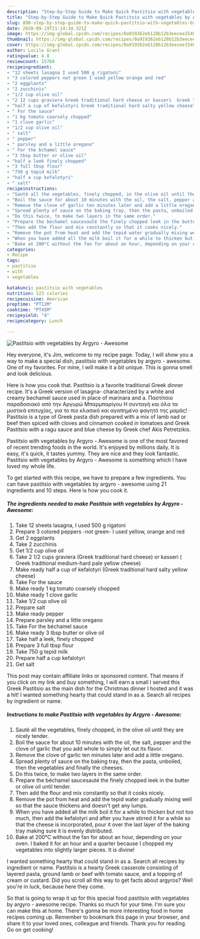 ```yaml
---
description: "Step-by-Step Guide to Make Quick Pastitsio with vegetables by Argyro - Awesome"
title: "Step-by-Step Guide to Make Quick Pastitsio with vegetables by Argyro - Awesome"
slug: 890-step-by-step-guide-to-make-quick-pastitsio-with-vegetables-by-argyro-awesome
date: 2020-09-19T21:14:34.321Z
image: https://img-global.cpcdn.com/recipes/0a919362eb128b12b3eecee154802d31/751x532cq70/pastitsio-with-vegetables-by-argyro-awesome-recipe-main-photo.jpg
thumbnail: https://img-global.cpcdn.com/recipes/0a919362eb128b12b3eecee154802d31/751x532cq70/pastitsio-with-vegetables-by-argyro-awesome-recipe-main-photo.jpg
cover: https://img-global.cpcdn.com/recipes/0a919362eb128b12b3eecee154802d31/751x532cq70/pastitsio-with-vegetables-by-argyro-awesome-recipe-main-photo.jpg
author: Lucile Grant
ratingvalue: 4.8
reviewcount: 15760
recipeingredient:
- "12 sheets lasagna I used 500 g rigatoni"
- "3 colored peppers not green I used yellow orange and red"
- "2 eggplants"
- "2 zucchinis"
- "1/2 cup olive oil"
- "2 12 cups graviera Greek traditional hard cheese or kasseri  Greek traditional mediumhard pale yellow cheese"
- "half a cup of kefalotyri Greek traditional hard salty yellow cheese"
- " For the sauce"
- "1 kg tomato coarsely chopped"
- "1 clove garlic"
- "1/2 cup olive oil"
- " salt"
- " pepper"
- " parsley and a little oregano"
- " For the bchamel sauce"
- "3 tbsp butter or olive oil"
- "half a leek finely chopped"
- "3 full tbsp flour"
- "750 g tepid milk"
- "half a cup kefalotyri"
- " salt"
recipeinstructions:
- "Sauté all the vegetables, finely chopped, in the olive oil until they are nicely tender."
- "Boil the sauce for about 10 minutes with the oil, the salt, pepper and the clove of garlic that you add whole to simply let out its flavor."
- "Remove the clove of garlic ten minutes later and add a little oregano."
- "Spread plenty of sauce on the baking tray, then the pasta, unboiled, then the vegetables and finally the cheeses."
- "Do this twice, to make two layers in the same order."
- "Prepare the béchamel saucesauté the finely chopped leek in the butter or olive oil until tender."
- "Then add the flour and mix constantly so that it cooks nicely."
- "Remove the pot from heat and add the tepid water gradually mixing well so that the sauce thickens and doesn&#39;t get any lumps."
- "When you have added all the milk boil it for a while to thicken but not too much, then add the kefalotyri and after you have stirred it for a while so that the cheese is incorporated, pour it over the last layer of the baking tray making sure it is evenly distributed."
- "Bake at 200°C without the fan for about an hour, depending on your oven. I baked it for an hour and a quarter because I chopped my vegetables into slightly larger pieces. It is divine!"
categories:
- Recipe
tags:
- pastitsio
- with
- vegetables

katakunci: pastitsio with vegetables 
nutrition: 123 calories
recipecuisine: American
preptime: "PT12M"
cooktime: "PT45M"
recipeyield: "4"
recipecategory: Lunch

---
```



![Pastitsio with vegetables by Argyro - Awesome](https://img-global.cpcdn.com/recipes/0a919362eb128b12b3eecee154802d31/751x532cq70/pastitsio-with-vegetables-by-argyro-awesome-recipe-main-photo.jpg)

Hey everyone, it's Jim, welcome to my recipe page. Today, I will show you a way to make a special dish, pastitsio with vegetables by argyro - awesome. One of my favorites. For mine, I will make it a bit unique. This is gonna smell and look delicious.

Here is how you cook that. Pastitsio is a favorite traditional Greek dinner recipe. It&#39;s a Greek version of lasagna- characterized by a white and creamy bechamel sauce used in place of marinara and a. Παστίτσιο παραδοσιακό από την Αργυρώ Μπαρμπαρίγου Η συνταγή και όλα τα μυστικά επιτυχίας, για το πιο κλασικό και αγαπημένο φαγητό της μαμάς! · Pastitsio is a type of Greek pasta dish prepared with a mix of lamb nad or beef then spiced with cloves and cinnamon cooked in tomatoes and Greek Pastitsio with a ragu sauce and blue cheese by Greek chef Akis Petretzikis.

Pastitsio with vegetables by Argyro - Awesome is one of the most favored of recent trending foods in the world. It's enjoyed by millions daily. It is easy, it's quick, it tastes yummy. They are nice and they look fantastic. Pastitsio with vegetables by Argyro - Awesome is something which I have loved my whole life.


To get started with this recipe, we have to prepare a few ingredients. You can have pastitsio with vegetables by argyro - awesome using 21 ingredients and 10 steps. Here is how you cook it.

<!--inarticleads1-->

##### The ingredients needed to make Pastitsio with vegetables by Argyro - Awesome:

1. Take 12 sheets lasagna, I used 500 g rigatoni
1. Prepare 3 colored peppers -not green- I used yellow, orange and red
1. Get 2 eggplants
1. Take 2 zucchinis
1. Get 1/2 cup olive oil
1. Take 2 1/2 cups graviera (Greek traditional hard cheese) or kasseri ( Greek traditional medium-hard pale yellow cheese)
1. Make ready half a cup of kefalotyri (Greek traditional hard salty yellow cheese)
1. Take  For the sauce
1. Make ready 1 kg tomato coarsely chopped
1. Make ready 1 clove garlic
1. Take 1/2 cup olive oil
1. Prepare  salt
1. Make ready  pepper
1. Prepare  parsley and a little oregano
1. Take  For the béchamel sauce
1. Make ready 3 tbsp butter or olive oil
1. Take half a leek, finely chopped
1. Prepare 3 full tbsp flour
1. Take 750 g tepid milk
1. Prepare half a cup kefalotyri
1. Get  salt


This post may contain affiliate links or sponsored content. That means if you click on my link and buy something, I will earn a small I served this Greek Pastitsio as the main dish for the Christmas dinner I hosted and it was a hit! I wanted something hearty that could stand in as a. Search all recipes by ingredient or name. 

<!--inarticleads2-->

##### Instructions to make Pastitsio with vegetables by Argyro - Awesome:

1. Sauté all the vegetables, finely chopped, in the olive oil until they are nicely tender.
1. Boil the sauce for about 10 minutes with the oil, the salt, pepper and the clove of garlic that you add whole to simply let out its flavor.
1. Remove the clove of garlic ten minutes later and add a little oregano.
1. Spread plenty of sauce on the baking tray, then the pasta, unboiled, then the vegetables and finally the cheeses.
1. Do this twice, to make two layers in the same order.
1. Prepare the béchamel saucesauté the finely chopped leek in the butter or olive oil until tender.
1. Then add the flour and mix constantly so that it cooks nicely.
1. Remove the pot from heat and add the tepid water gradually mixing well so that the sauce thickens and doesn&#39;t get any lumps.
1. When you have added all the milk boil it for a while to thicken but not too much, then add the kefalotyri and after you have stirred it for a while so that the cheese is incorporated, pour it over the last layer of the baking tray making sure it is evenly distributed.
1. Bake at 200°C without the fan for about an hour, depending on your oven. I baked it for an hour and a quarter because I chopped my vegetables into slightly larger pieces. It is divine!


I wanted something hearty that could stand in as a. Search all recipes by ingredient or name. Pastitsio is a hearty Greek casserole consisting of layered pasta, ground lamb or beef with tomato sauce, and a topping of cream or custard. Did you scroll all this way to get facts about argyros? Well you&#39;re in luck, because here they come. 

So that is going to wrap it up for this special food pastitsio with vegetables by argyro - awesome recipe. Thanks so much for your time. I'm sure you can make this at home. There's gonna be more interesting food in home recipes coming up. Remember to bookmark this page in your browser, and share it to your loved ones, colleague and friends. Thank you for reading. Go on get cooking!
